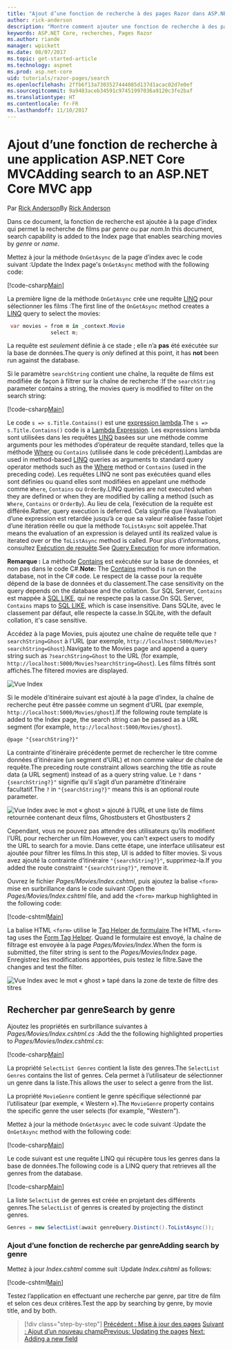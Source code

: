 ```yaml
---
title: "Ajout d’une fonction de recherche à des pages Razor dans ASP.NET Core MVC"
author: rick-anderson
description: "Montre comment ajouter une fonction de recherche à des pages Razor dans ASP.NET Core MVC"
keywords: ASP.NET Core, recherches, Pages Razor
ms.author: riande
manager: wpickett
ms.date: 08/07/2017
ms.topic: get-started-article
ms.technology: aspnet
ms.prod: asp.net-core
uid: tutorials/razor-pages/search
ms.openlocfilehash: 2ffb6f13a7303527444085d137d1acac02d7e0ef
ms.sourcegitcommit: 9a9483aceb34591c97451997036a9120c3fe2baf
ms.translationtype: HT
ms.contentlocale: fr-FR
ms.lasthandoff: 11/10/2017
---
```

# <a name="adding-search-to-an-aspnet-core-mvc-app"></a><span data-ttu-id="ae7d4-104">Ajout d’une fonction de recherche à une application ASP.NET Core MVC</span><span class="sxs-lookup"><span data-stu-id="ae7d4-104">Adding search to an ASP.NET Core MVC app</span></span>

<span data-ttu-id="ae7d4-105">Par [Rick Anderson](https://twitter.com/RickAndMSFT)</span><span class="sxs-lookup"><span data-stu-id="ae7d4-105">By [Rick Anderson](https://twitter.com/RickAndMSFT)</span></span>

<span data-ttu-id="ae7d4-106">Dans ce document, la fonction de recherche est ajoutée à la page d’index qui permet la recherche de films par *genre* ou par *nom*.</span><span class="sxs-lookup"><span data-stu-id="ae7d4-106">In this document, search capability is added to the Index page that enables searching movies by *genre* or *name*.</span></span>

<span data-ttu-id="ae7d4-107">Mettez à jour la méthode `OnGetAsync` de la page d’index avec le code suivant :</span><span class="sxs-lookup"><span data-stu-id="ae7d4-107">Update the Index page's `OnGetAsync` method with the following code:</span></span>

[!code-csharp[Main](razor-pages-start/sample/RazorPagesMovie/Pages/Movies/Index.cshtml.cs?name=snippet_1stSearch)]

<span data-ttu-id="ae7d4-108">La première ligne de la méthode `OnGetAsync` crée une requête [LINQ](https://docs.microsoft.com/dotnet/csharp/programming-guide/concepts/linq/) pour sélectionner les films :</span><span class="sxs-lookup"><span data-stu-id="ae7d4-108">The first line of the `OnGetAsync` method creates a [LINQ](https://docs.microsoft.com/dotnet/csharp/programming-guide/concepts/linq/) query to select the movies:</span></span>

```csharp
 var movies = from m in _context.Movie
              select m;
```

<span data-ttu-id="ae7d4-109">La requête est *seulement* définie à ce stade ; elle n’a **pas** été exécutée sur la base de données.</span><span class="sxs-lookup"><span data-stu-id="ae7d4-109">The query is *only* defined at this point, it has **not** been run against the database.</span></span>

<span data-ttu-id="ae7d4-110">Si le paramètre `searchString` contient une chaîne, la requête de films est modifiée de façon à filtrer sur la chaîne de recherche :</span><span class="sxs-lookup"><span data-stu-id="ae7d4-110">If the `searchString` parameter contains a string, the movies query is modified to filter on the search string:</span></span>

[!code-csharp[Main](razor-pages-start/sample/RazorPagesMovie/Pages/Movies/Index.cshtml.cs?name=snippet_SearchNull)]

<span data-ttu-id="ae7d4-111">Le code `s => s.Title.Contains()` est une [expression lambda](https://docs.microsoft.com/dotnet/csharp/programming-guide/statements-expressions-operators/lambda-expressions).</span><span class="sxs-lookup"><span data-stu-id="ae7d4-111">The `s => s.Title.Contains()` code is a [Lambda Expression](https://docs.microsoft.com/dotnet/csharp/programming-guide/statements-expressions-operators/lambda-expressions).</span></span> <span data-ttu-id="ae7d4-112">Les expressions lambda sont utilisées dans les requêtes [LINQ](https://docs.microsoft.com/dotnet/csharp/programming-guide/concepts/linq/) basées sur une méthode comme arguments pour les méthodes d’opérateur de requête standard, telles que la méthode [Where](https://docs.microsoft.com/dotnet/csharp/programming-guide/concepts/linq/query-syntax-and-method-syntax-in-linq) ou `Contains` (utilisée dans le code précédent).</span><span class="sxs-lookup"><span data-stu-id="ae7d4-112">Lambdas are used in method-based [LINQ](https://docs.microsoft.com/dotnet/csharp/programming-guide/concepts/linq/) queries as arguments to standard query operator methods such as the [Where](https://docs.microsoft.com/dotnet/csharp/programming-guide/concepts/linq/query-syntax-and-method-syntax-in-linq) method or `Contains` (used in the preceding code).</span></span> <span data-ttu-id="ae7d4-113">Les requêtes LINQ ne sont pas exécutées quand elles sont définies ou quand elles sont modifiées en appelant une méthode comme `Where`, `Contains` ou `OrderBy`.</span><span class="sxs-lookup"><span data-stu-id="ae7d4-113">LINQ queries are not executed when they are defined or when they are modified by calling a method (such as `Where`, `Contains`  or `OrderBy`).</span></span> <span data-ttu-id="ae7d4-114">Au lieu de cela, l’exécution de la requête est différée.</span><span class="sxs-lookup"><span data-stu-id="ae7d4-114">Rather, query execution is deferred.</span></span> <span data-ttu-id="ae7d4-115">Cela signifie que l’évaluation d’une expression est retardée jusqu’à ce que sa valeur réalisée fasse l’objet d’une itération réelle ou que la méthode `ToListAsync` soit appelée.</span><span class="sxs-lookup"><span data-stu-id="ae7d4-115">That means the evaluation of an expression is delayed until its realized value is iterated over or the `ToListAsync` method is called.</span></span> <span data-ttu-id="ae7d4-116">Pour plus d’informations, consultez [Exécution de requête](https://docs.microsoft.com/dotnet/framework/data/adonet/ef/language-reference/query-execution).</span><span class="sxs-lookup"><span data-stu-id="ae7d4-116">See [Query Execution](https://docs.microsoft.com/dotnet/framework/data/adonet/ef/language-reference/query-execution) for more information.</span></span>

<span data-ttu-id="ae7d4-117">**Remarque :** La méthode [Contains](https://docs.microsoft.com//dotnet/api/system.data.objects.dataclasses.entitycollection-1.contains) est exécutée sur la base de données, et non pas dans le code C#.</span><span class="sxs-lookup"><span data-stu-id="ae7d4-117">**Note:** The [Contains](https://docs.microsoft.com//dotnet/api/system.data.objects.dataclasses.entitycollection-1.contains) method is run on the database, not in the C# code.</span></span> <span data-ttu-id="ae7d4-118">Le respect de la casse pour la requête dépend de la base de données et du classement.</span><span class="sxs-lookup"><span data-stu-id="ae7d4-118">The case sensitivity on the query depends on the database and the collation.</span></span> <span data-ttu-id="ae7d4-119">Sur SQL Server, `Contains` est mappée à [SQL LIKE](https://docs.microsoft.com/sql/t-sql/language-elements/like-transact-sql), qui ne respecte pas la casse.</span><span class="sxs-lookup"><span data-stu-id="ae7d4-119">On SQL Server, `Contains` maps to [SQL LIKE](https://docs.microsoft.com/sql/t-sql/language-elements/like-transact-sql), which is case insensitive.</span></span> <span data-ttu-id="ae7d4-120">Dans SQLite, avec le classement par défaut, elle respecte la casse.</span><span class="sxs-lookup"><span data-stu-id="ae7d4-120">In SQLite, with the default collation, it's case sensitive.</span></span>

<span data-ttu-id="ae7d4-121">Accédez à la page Movies, puis ajoutez une chaîne de requête telle que `?searchString=Ghost` à l’URL (par exemple, `http://localhost:5000/Movies?searchString=Ghost`).</span><span class="sxs-lookup"><span data-stu-id="ae7d4-121">Navigate to the Movies page and append a query string such as `?searchString=Ghost` to the URL (for example, `http://localhost:5000/Movies?searchString=Ghost`).</span></span> <span data-ttu-id="ae7d4-122">Les films filtrés sont affichés.</span><span class="sxs-lookup"><span data-stu-id="ae7d4-122">The filtered movies are displayed.</span></span>

![Vue Index](search/_static/ghost.png)

<span data-ttu-id="ae7d4-124">Si le modèle d’itinéraire suivant est ajouté à la page d’index, la chaîne de recherche peut être passée comme un segment d’URL (par exemple, `http://localhost:5000/Movies/ghost`).</span><span class="sxs-lookup"><span data-stu-id="ae7d4-124">If the following route template is added to the Index page, the search string can be passed as a URL segment (for example, `http://localhost:5000/Movies/ghost`).</span></span>

```cshtml
@page "{searchString?}"
```

<span data-ttu-id="ae7d4-125">La contrainte d’itinéraire précédente permet de rechercher le titre comme données d’itinéraire (un segment d’URL) et non comme valeur de chaîne de requête.</span><span class="sxs-lookup"><span data-stu-id="ae7d4-125">The preceding route constraint allows searching the title as route data (a URL segment) instead of as a query string value.</span></span>  <span data-ttu-id="ae7d4-126">Le `?` dans `"{searchString?}"` signifie qu’il s’agit d’un paramètre d’itinéraire facultatif.</span><span class="sxs-lookup"><span data-stu-id="ae7d4-126">The `?` in `"{searchString?}"` means this is an optional route parameter.</span></span>

![Vue Index avec le mot « ghost » ajouté à l’URL et une liste de films retournée contenant deux films, Ghostbusters et Ghostbusters 2](search/_static/g2.png)

<span data-ttu-id="ae7d4-128">Cependant, vous ne pouvez pas attendre des utilisateurs qu’ils modifient l’URL pour rechercher un film.</span><span class="sxs-lookup"><span data-stu-id="ae7d4-128">However, you can't expect users to modify the URL to search for a movie.</span></span> <span data-ttu-id="ae7d4-129">Dans cette étape, une interface utilisateur est ajoutée pour filtrer les films.</span><span class="sxs-lookup"><span data-stu-id="ae7d4-129">In this step, UI is added to filter movies.</span></span> <span data-ttu-id="ae7d4-130">Si vous avez ajouté la contrainte d’itinéraire `"{searchString?}"`, supprimez-la.</span><span class="sxs-lookup"><span data-stu-id="ae7d4-130">If you added the route constraint `"{searchString?}"`, remove it.</span></span>

<span data-ttu-id="ae7d4-131">Ouvrez le fichier *Pages/Movies/Index.cshtml*, puis ajoutez la balise `<form>` mise en surbrillance dans le code suivant :</span><span class="sxs-lookup"><span data-stu-id="ae7d4-131">Open the *Pages/Movies/Index.cshtml* file, and add the `<form>` markup highlighted in the following code:</span></span>

[!code-cshtml[Main](razor-pages-start/sample/RazorPagesMovie/Pages/Movies/Index2.cshtml?highlight=14-19&range=1-22)]

<span data-ttu-id="ae7d4-132">La balise HTML `<form>` utilise le [Tag Helper de formulaire](xref:mvc/views/working-with-forms#the-form-tag-helper).</span><span class="sxs-lookup"><span data-stu-id="ae7d4-132">The HTML `<form>` tag uses the [Form Tag Helper](xref:mvc/views/working-with-forms#the-form-tag-helper).</span></span> <span data-ttu-id="ae7d4-133">Quand le formulaire est envoyé, la chaîne de filtrage est envoyée à la page *Pages/Movies/Index*.</span><span class="sxs-lookup"><span data-stu-id="ae7d4-133">When the form is submitted, the filter string is sent to the *Pages/Movies/Index* page.</span></span> <span data-ttu-id="ae7d4-134">Enregistrez les modifications apportées, puis testez le filtre.</span><span class="sxs-lookup"><span data-stu-id="ae7d4-134">Save the changes and test the filter.</span></span>

![Vue Index avec le mot « ghost » tapé dans la zone de texte de filtre des titres](search/_static/filter.png)

## <a name="search-by-genre"></a><span data-ttu-id="ae7d4-136">Rechercher par genre</span><span class="sxs-lookup"><span data-stu-id="ae7d4-136">Search by genre</span></span>

<span data-ttu-id="ae7d4-137">Ajoutez les propriétés en surbrillance suivantes à *Pages/Movies/Index.cshtml.cs* :</span><span class="sxs-lookup"><span data-stu-id="ae7d4-137">Add the the following highlighted properties to *Pages/Movies/Index.cshtml.cs*:</span></span>

[!code-csharp[Main](razor-pages-start/sample/RazorPagesMovie/Pages/Movies/Index.cshtml.cs?name=snippet_newProps&highlight=11-)]

<span data-ttu-id="ae7d4-138">La propriété `SelectList Genres` contient la liste des genres.</span><span class="sxs-lookup"><span data-stu-id="ae7d4-138">The `SelectList Genres` contains the list of genres.</span></span> <span data-ttu-id="ae7d4-139">Cela permet à l’utilisateur de sélectionner un genre dans la liste.</span><span class="sxs-lookup"><span data-stu-id="ae7d4-139">This allows the user to select a genre from the list.</span></span>

<span data-ttu-id="ae7d4-140">La propriété `MovieGenre` contient le genre spécifique sélectionné par l’utilisateur (par exemple, « Western »).</span><span class="sxs-lookup"><span data-stu-id="ae7d4-140">The `MovieGenre` property contains the specific genre the user selects (for example, "Western").</span></span>

<span data-ttu-id="ae7d4-141">Mettez à jour la méthode `OnGetAsync` avec le code suivant :</span><span class="sxs-lookup"><span data-stu-id="ae7d4-141">Update the `OnGetAsync` method with the following code:</span></span>

[!code-csharp[Main](razor-pages-start/sample/RazorPagesMovie/Pages/Movies/Index.cshtml.cs?name=snippet_SearchGenre)]

<span data-ttu-id="ae7d4-142">Le code suivant est une requête LINQ qui récupère tous les genres dans la base de données.</span><span class="sxs-lookup"><span data-stu-id="ae7d4-142">The following code is a LINQ query that retrieves all the genres from the database.</span></span>

[!code-csharp[Main](razor-pages-start/sample/RazorPagesMovie/Pages/Movies/Index.cshtml.cs?name=snippet_LINQ)]

<span data-ttu-id="ae7d4-143">La liste `SelectList` de genres est créée en projetant des différents genres.</span><span class="sxs-lookup"><span data-stu-id="ae7d4-143">The `SelectList` of genres is created by projecting the distinct genres.</span></span>

<!-- BUG in OPS
Tag snippet_selectlist's start line '75' should be less than end line '29' when resolving "[!code-csharp[Main](razor-pages-start/sample/RazorPagesMovie/Pages/Movies/Index.cshtml.cs?name=snippet_SelectList)]"

There is no start line.

[!code-csharp[Main](razor-pages-start/sample/RazorPagesMovie/Pages/Movies/Index.cshtml.cs?name=snippet_SelectList)]
-->

```csharp
Genres = new SelectList(await genreQuery.Distinct().ToListAsync());
```

### <a name="adding-search-by-genre"></a><span data-ttu-id="ae7d4-144">Ajout d’une fonction de recherche par genre</span><span class="sxs-lookup"><span data-stu-id="ae7d4-144">Adding search by genre</span></span>

<span data-ttu-id="ae7d4-145">Mettez à jour *Index.cshtml* comme suit :</span><span class="sxs-lookup"><span data-stu-id="ae7d4-145">Update *Index.cshtml* as follows:</span></span>

[!code-cshtml[Main](razor-pages-start/sample/RazorPagesMovie/Pages/Movies/IndexFormGenreNoRating.cshtml?highlight=16-18&range=1-26)]

<span data-ttu-id="ae7d4-146">Testez l’application en effectuant une recherche par genre, par titre de film et selon ces deux critères.</span><span class="sxs-lookup"><span data-stu-id="ae7d4-146">Test the app by searching by genre, by movie title, and by both.</span></span>

>[!div class="step-by-step"]
<span data-ttu-id="ae7d4-147">[Précédent : Mise à jour des pages](xref:tutorials/razor-pages/da1)
[Suivant : Ajout d’un nouveau champ](xref:tutorials/razor-pages/new-field)</span><span class="sxs-lookup"><span data-stu-id="ae7d4-147">[Previous: Updating the pages](xref:tutorials/razor-pages/da1)
[Next: Adding a new field](xref:tutorials/razor-pages/new-field)</span></span>
